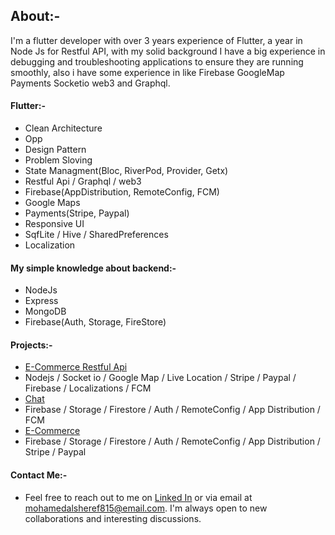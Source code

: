  ## About:-
  I'm a flutter developer with over 3 years experience
  of Flutter, a year in Node Js for Restful API, with my
  solid background I have a big experience in
  debugging and troubleshooting applications to
  ensure they are running smoothly, also i have some
  experience in like Firebase GoogleMap Payments
  Socketio web3 and Graphql.

#### Flutter:-
- Clean Architecture
- Opp
- Design Pattern
- Problem Sloving
- State Managment(Bloc, RiverPod, Provider, Getx)
- Restful Api / Graphql / web3
- Firebase(AppDistribution, RemoteConfig, FCM)
- Google Maps
- Payments(Stripe, Paypal)
- Responsive UI
- SqfLite / Hive / SharedPreferences
- Localization

#### My simple knowledge about backend:-
- NodeJs
- Express
- MongoDB
- Firebase(Auth, Storage, FireStore)

#### Projects:-
- <a href="https://github.com/mohamedgit815/Flutter_commerce" data-href-domain="github.com" target="_blank">E-Commerce Restful Api</a>
- Nodejs / Socket io / Google Map / Live Location / Stripe / Paypal / Firebase / Localizations / FCM
- <a href="https://github.com/mohamedgit815/Chat_App" data-href-domain="github.com" target="_blank"> Chat </a>
- Firebase / Storage / Firestore / Auth / RemoteConfig / App Distribution / FCM
- <a href="https://github.com/mohamedgit815/Commerce-Firebase" data-href-domain="github.com" target="_blank">E-Commerce</a>
- Firebase / Storage / Firestore / Auth / RemoteConfig / App Distribution / Stripe / Paypal 

#### Contact Me:-
- Feel free to reach out to me on <a href="https://www.linkedin.com/in/mohamed57" data-href-domain="linkedin.com">Linked In</a> or via email at mohamedalsheref815@email.com. I'm always open to new collaborations and interesting discussions.

<!---
mohamedgit815/mohamedgit815 is a ✨ special ✨ repository because its `README.md` (this file) appears on your GitHub profile.
You can click the Preview link to take a look at your changes.
--->
